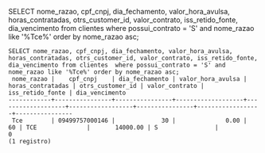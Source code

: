 SELECT nome_razao, cpf_cnpj, dia_fechamento, valor_hora_avulsa, horas_contratadas, otrs_customer_id, valor_contrato, iss_retido_fonte, dia_vencimento from clientes  where possui_contrato = 'S' and nome_razao like '%Tce%' order by nome_razao asc;



```
SELECT nome_razao, cpf_cnpj, dia_fechamento, valor_hora_avulsa, horas_contratadas, otrs_customer_id, valor_contrato, iss_retido_fonte, dia_vencimento from clientes  where possui_contrato = 'S' and nome_razao like '%Tce%' order by nome_razao asc;
 nome_razao |    cpf_cnpj    | dia_fechamento | valor_hora_avulsa | horas_contratadas | otrs_customer_id | valor_contrato | iss_retido_fonte | dia_vencimento 
------------+----------------+----------------+-------------------+-------------------+------------------+----------------+------------------+----------------
 Tce        | 09499757000146 |             30 |              0.00 |                60 | TCE              |       14000.00 | S                |              0
(1 registro)
```

